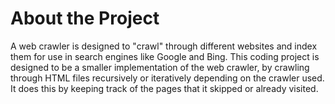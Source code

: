 # About the Project
A web crawler is designed to "crawl" through different websites and index them for use in search engines like Google and Bing. This coding project is designed to be a smaller implementation of the web crawler, by crawling
through HTML files recursively or iteratively depending on the crawler used. It does this by keeping track of the pages that it skipped or already visited. 
